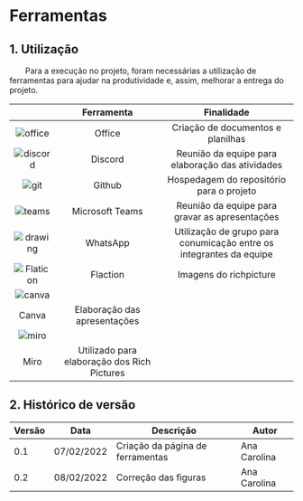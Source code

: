 # Ferramentas

## 1. Utilização

&emsp;&emsp;Para a execução no projeto, foram necessárias a utilização de ferramentas para ajudar na produtividade e, assim, melhorar a entrega do projeto.

| | Ferramenta | Finalidade |
| :------: | :----------: | :---------------------------------------------------: |
| ![office](https://user-images.githubusercontent.com/49570180/152992112-8682cb66-889d-4308-8aa2-0a2bd4916dc4.png) | Office | Criação de documentos e planilhas |
| ![discord](https://user-images.githubusercontent.com/49570180/152992805-6ce0198e-ae72-42ce-a521-46f43d90c0c4.png) | Discord | Reunião da equipe para elaboração das atividades |
| ![git](https://user-images.githubusercontent.com/49570180/152992872-979c7996-a495-410e-bdc9-71509b246191.png) | Github | Hospedagem do repositório para o projeto |
| ![teams](https://user-images.githubusercontent.com/49570180/152992930-c5d81a68-9079-4aa7-8ae0-5d396bb4f7b3.png) | Microsoft Teams | Reunião da equipe para gravar as apresentações |
| ![drawing](../docs/ferramentas/whatsapp.png) | WhatsApp | Utilização de grupo para conumicação entre os integrantes da equipe |
| ![Flaticon](https://user-images.githubusercontent.com/49570180/152992982-1349a5a0-6e15-44a2-92ca-5d050ac05d80.png) | Flaction | Imagens do richpicture |
| ![canva](https://user-images.githubusercontent.com/49570180/152993039-9dce211b-0d20-4fb1-9965-f0ed6ad7d9f7.png)
 | Canva | Elaboração das apresentações |
| ![miro](https://user-images.githubusercontent.com/49570180/152993064-9278b5f4-ee8c-4823-837e-541529ac3bc5.png)
 | Miro | Utilizado para elaboração dos Rich Pictures |


## 2. Histórico de versão

| Versão | Data       | Descrição                                           | Autor        |
| ------ | ---------- | --------------------------------------------------- | ------------ |
| 0.1    | 07/02/2022 | Criação da página de ferramentas | Ana Carolina |
| 0.2    | 08/02/2022 | Correção das figuras | Ana Carolina |
